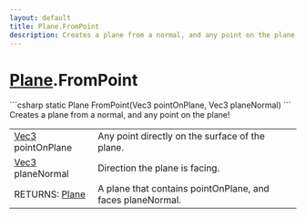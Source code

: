 ```yaml
---
layout: default
title: Plane.FromPoint
description: Creates a plane from a normal, and any point on the plane!
---
```

# [Plane]({{site.url}}/Pages/StereoKit/Plane.html).FromPoint

<div class='signature' markdown='1'>
```csharp
static Plane FromPoint(Vec3 pointOnPlane, Vec3 planeNormal)
```
Creates a plane from a normal, and any point on the
plane!
</div>

|  |  |
|--|--|
|[Vec3]({{site.url}}/Pages/StereoKit/Vec3.html) pointOnPlane|Any point directly on the surface of              the plane.|
|[Vec3]({{site.url}}/Pages/StereoKit/Vec3.html) planeNormal|Direction the plane is facing.|
|RETURNS: [Plane]({{site.url}}/Pages/StereoKit/Plane.html)|A plane that contains pointOnPlane, and faces planeNormal.|




